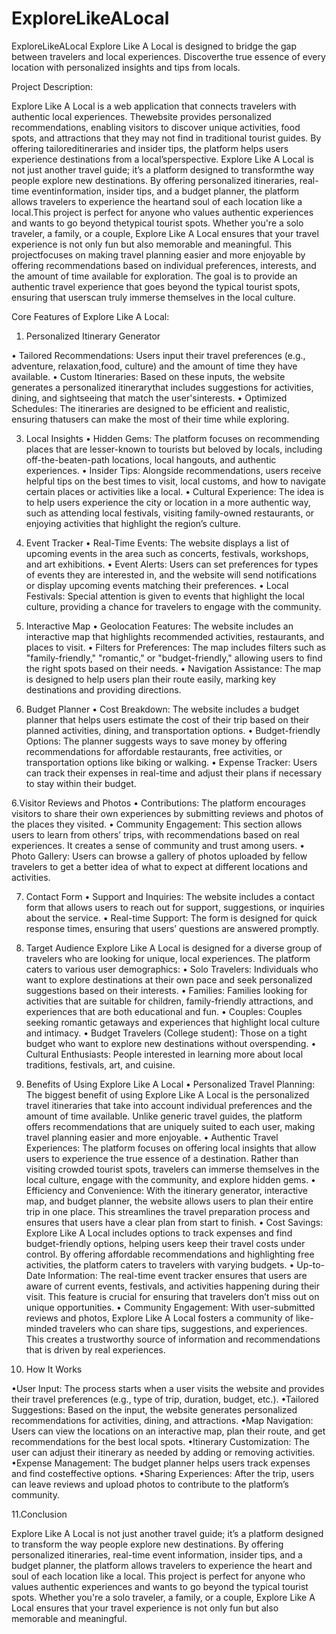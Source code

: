 # ExploreLikeALocal
ExploreLikeALocal
Explore Like A Local is designed to bridge the gap between travelers and local experiences. Discoverthe true essence of every location with personalized insights and tips from locals.

Project Description:

Explore Like A Local is a web application that connects travelers with authentic local experiences. Thewebsite provides personalized recommendations, enabling visitors to discover unique activities, food spots, and attractions that they may not find in traditional tourist guides. By offering tailoreditineraries and insider tips, the platform helps users experience destinations from a local’sperspective. Explore Like A Local is not just another travel guide; it’s a platform designed to transformthe way people explore new destinations. By offering personalized itineraries, real-time eventinformation, insider tips, and a budget planner, the platform allows travelers to experience the heartand soul of each location like a local.This project is perfect for anyone who values authentic experiences and wants to go beyond thetypical tourist spots. Whether you're a solo traveler, a family, or a couple, Explore Like A Local ensures that your travel experience is not only fun but also memorable and meaningful. This projectfocuses on making travel planning easier and more enjoyable by offering recommendations based on individual preferences, interests, and the amount of time available for exploration. The goal is to
provide an authentic travel experience that goes beyond the typical tourist spots, ensuring that userscan truly immerse themselves in the local culture.

Core Features of Explore Like A Local:

1. Personalized Itinerary Generator

• Tailored Recommendations: Users input their travel preferences (e.g., adventure, relaxation,food, culture) and the amount of time they have available.
• Custom Itineraries: Based on these inputs, the website generates a personalized itinerarythat includes suggestions for activities, dining, and sightseeing that match the user'sinterests.
• Optimized Schedules: The itineraries are designed to be efficient and realistic, ensuring thatusers can make the most of their time while exploring.

3. Local Insights
• Hidden Gems: The platform focuses on recommending places that are lesser-known to tourists but beloved by locals, including off-the-beaten-path locations, local hangouts, and authentic experiences.
• Insider Tips: Alongside recommendations, users receive helpful tips on the best times to visit, local customs, and how to navigate certain places or activities like a local.
• Cultural Experience: The idea is to help users experience the city or location in a more authentic way, such as attending local festivals, visiting family-owned restaurants, or enjoying activities that highlight the region’s culture.

4. Event Tracker
• Real-Time Events: The website displays a list of upcoming events in the area such as
concerts, festivals, workshops, and art exhibitions.
• Event Alerts: Users can set preferences for types of events they are interested in, and the
website will send notifications or display upcoming events matching their preferences.
• Local Festivals: Special attention is given to events that highlight the local culture, providing
a chance for travelers to engage with the community.

5. Interactive Map
• Geolocation Features: The website includes an interactive map that highlights recommended activities, restaurants, and places to visit.
• Filters for Preferences: The map includes filters such as "family-friendly," "romantic," or "budget-friendly," allowing users to find the right spots based on their needs.
• Navigation Assistance: The map is designed to help users plan their route easily, marking key destinations and providing directions. 

6. Budget Planner
• Cost Breakdown: The website includes a budget planner that helps users estimate the cost of their trip based on their planned activities, dining, and transportation options.
• Budget-friendly Options: The planner suggests ways to save money by offering recommendations for affordable restaurants, free activities, or transportation options like biking or walking.
• Expense Tracker: Users can track their expenses in real-time and adjust their plans if necessary to stay within their budget.

6.Visitor Reviews and Photos
• Contributions: The platform encourages visitors to share their own experiences by submitting reviews and photos of the places they visited.
• Community Engagement: This section allows users to learn from others’ trips, with recommendations based on real experiences. It creates a sense of community and trust among users.
• Photo Gallery: Users can browse a gallery of photos uploaded by fellow travelers to get a better idea of what to expect at different locations and activities.

7. Contact Form
• Support and Inquiries: The website includes a contact form that allows users to reach out for
support, suggestions, or inquiries about the service.
• Real-time Support: The form is designed for quick response times, ensuring that users’ questions are answered promptly.

8. Target Audience
Explore Like A Local is designed for a diverse group of travelers who are looking for unique, local
experiences. The platform caters to various user demographics:
• Solo Travelers: Individuals who want to explore destinations at their own pace and seek
personalized suggestions based on their interests.
• Families: Families looking for activities that are suitable for children, family-friendly
attractions, and experiences that are both educational and fun.
• Couples: Couples seeking romantic getaways and experiences that highlight local culture and
intimacy.
• Budget Travelers (College student): Those on a tight budget who want to explore new destinations without overspending.
• Cultural Enthusiasts: People interested in learning more about local traditions, festivals, art, and cuisine.

9. Benefits of Using Explore Like A Local
• Personalized Travel Planning: The biggest benefit of using Explore Like A Local is the personalized travel itineraries that take into account individual preferences and the amount of time available. Unlike generic travel guides, the platform offers recommendations that are uniquely suited to each user, making travel planning easier and more enjoyable.
• Authentic Travel Experiences: The platform focuses on offering local insights that allow users to experience the true essence of a destination. Rather than visiting crowded tourist spots, travelers can immerse themselves in the local culture, engage with the community, and explore hidden gems.
• Efficiency and Convenience: With the itinerary generator, interactive map, and budget planner, the website allows users to plan their entire trip in one place. This streamlines the travel preparation process and ensures that users have a clear plan from start to finish.
• Cost Savings: Explore Like A Local includes options to track expenses and find budget-friendly options, helping users keep their travel costs under control. By offering affordable recommendations and highlighting free activities, the platform caters to travelers with varying budgets.
• Up-to-Date Information: The real-time event tracker ensures that users are aware of current events, festivals, and activities happening during their visit. This feature is crucial for ensuring that travelers don’t miss out on unique opportunities.
• Community Engagement: With user-submitted reviews and photos, Explore Like A Local fosters a community of like-minded travelers who can share tips, suggestions, and experiences. This creates a trustworthy source of information and recommendations that is driven by real experiences.

10. How It Works
    
•User Input: The process starts when a user visits the website and provides their travel preferences (e.g., type of trip, duration, budget, etc.).
•Tailored Suggestions: Based on the input, the website generates personalized recommendations for activities, dining, and attractions.
•Map Navigation: Users can view the locations on an interactive map, plan their route, and get recommendations for the best local spots.
•Itinerary Customization: The user can adjust their itinerary as needed by adding or removing activities.
•Expense Management: The budget planner helps users track expenses and find costeffective options.
•Sharing Experiences: After the trip, users can leave reviews and upload photos to contribute to the platform’s community.

11.Conclusion

Explore Like A Local is not just another travel guide; it’s a platform designed to transform the way
people explore new destinations. By offering personalized itineraries, real-time event information,
insider tips, and a budget planner, the platform allows travelers to experience the heart and soul of
each location like a local. This project is perfect for anyone who values authentic experiences and
wants to go beyond the typical tourist spots. Whether you're a solo traveler, a family, or a couple,
Explore Like A Local ensures that your travel experience is not only fun but also memorable and
meaningful.
